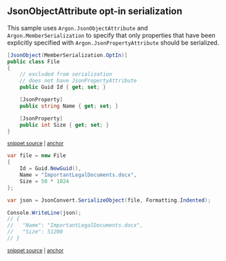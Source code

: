 ## JsonObjectAttribute opt-in serialization

This sample uses `Argon.JsonObjectAttribute` and `Argon.MemberSerialization` to specify that only properties that have been explicitly specified with `Argon.JsonPropertyAttribute` should be serialized.

<!-- snippet: JsonObjectAttributeOptInTypes -->
<a id='snippet-jsonobjectattributeoptintypes'></a>
```cs
[JsonObject(MemberSerialization.OptIn)]
public class File
{
    // excluded from serialization
    // does not have JsonPropertyAttribute
    public Guid Id { get; set; }

    [JsonProperty]
    public string Name { get; set; }

    [JsonProperty]
    public int Size { get; set; }
}
```
<sup><a href='/src/Tests/Documentation/Samples/Serializer/JsonObjectAttributeOptIn.cs#L30-L44' title='Snippet source file'>snippet source</a> | <a href='#snippet-jsonobjectattributeoptintypes' title='Start of snippet'>anchor</a></sup>
<!-- endSnippet -->

<!-- snippet: JsonObjectAttributeOptInUsage -->
<a id='snippet-jsonobjectattributeoptinusage'></a>
```cs
var file = new File
{
    Id = Guid.NewGuid(),
    Name = "ImportantLegalDocuments.docx",
    Size = 50 * 1024
};

var json = JsonConvert.SerializeObject(file, Formatting.Indented);

Console.WriteLine(json);
// {
//   "Name": "ImportantLegalDocuments.docx",
//   "Size": 51200
// }
```
<sup><a href='/src/Tests/Documentation/Samples/Serializer/JsonObjectAttributeOptIn.cs#L49-L64' title='Snippet source file'>snippet source</a> | <a href='#snippet-jsonobjectattributeoptinusage' title='Start of snippet'>anchor</a></sup>
<!-- endSnippet -->
